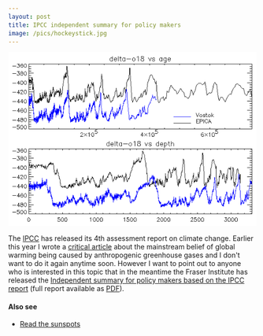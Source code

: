 ```yaml
---
layout: post
title: IPCC independent summary for policy makers
image: /pics/hockeystick.jpg
---
```


<span class="center"><img src="/pics/Epica_do18_plot.png" width="508" alt="Vostok and Epica ice core data "/></span>

The [IPCC] has released its 4th assessment report on climate change. Earlier this year I wrote a [critical article] about the mainstream belief of global warming being caused by anthropogenic greenhouse gases and I don't want to do it again anytime soon. However I want to point out to anyone who is interested in this topic that in the meantime the Fraser Institute has released the [Independent summary for policy makers based on the IPCC report][IIPCC] (full report available as [PDF]).

<h4>Also see</h4>

* [Read the sunspots]

[IPCC]: http://www.ipcc.ch/
[IIPCC]: http://www.fraserinstitute.org/researchandpublications/publications/3184.aspx
[PDF]: http://www.fraserinstitute.org/commerce.web/product_files/IndependentSummary5.pdf
[critical article]: al-gore-leaving-his-mark-on-sheffield.html
[Read the sunspots]: http://www.canada.com/nationalpost/financialpost/comment/story.html?id=597d0677-2a05-47b4-b34f-b84068db11f4&p=4
